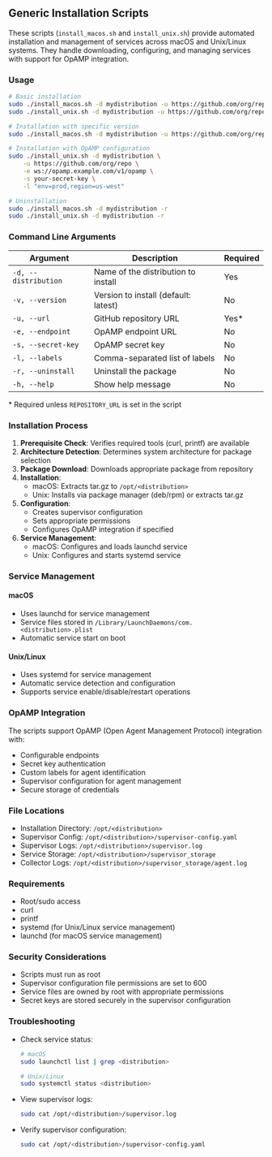 ## Generic Installation Scripts

These scripts (`install_macos.sh` and `install_unix.sh`) provide automated installation and management of services across macOS and Unix/Linux systems. They handle downloading, configuring, and managing services with support for OpAMP integration.

### Usage

```bash
# Basic installation
sudo ./install_macos.sh -d mydistribution -u https://github.com/org/repo
sudo ./install_unix.sh -d mydistribution -u https://github.com/org/repo

# Installation with specific version
sudo ./install_macos.sh -d mydistribution -u https://github.com/org/repo -v 1.2.3

# Installation with OpAMP configuration
sudo ./install_unix.sh -d mydistribution \
    -u https://github.com/org/repo \
    -e ws://opamp.example.com/v1/opamp \
    -s your-secret-key \
    -l "env=prod,region=us-west"

# Uninstallation
sudo ./install_macos.sh -d mydistribution -r
sudo ./install_unix.sh -d mydistribution -r
```

### Command Line Arguments

| Argument             | Description                          | Required |
| -------------------- | ------------------------------------ | -------- |
| `-d, --distribution` | Name of the distribution to install  | Yes      |
| `-v, --version`      | Version to install (default: latest) | No       |
| `-u, --url`          | GitHub repository URL                | Yes\*    |
| `-e, --endpoint`     | OpAMP endpoint URL                   | No       |
| `-s, --secret-key`   | OpAMP secret key                     | No       |
| `-l, --labels`       | Comma-separated list of labels       | No       |
| `-r, --uninstall`    | Uninstall the package                | No       |
| `-h, --help`         | Show help message                    | No       |

\* Required unless `REPOSITORY_URL` is set in the script

### Installation Process

1. **Prerequisite Check**: Verifies required tools (curl, printf) are available
2. **Architecture Detection**: Determines system architecture for package selection
3. **Package Download**: Downloads appropriate package from repository
4. **Installation**:
   - macOS: Extracts tar.gz to `/opt/<distribution>`
   - Unix: Installs via package manager (deb/rpm) or extracts tar.gz
5. **Configuration**:
   - Creates supervisor configuration
   - Sets appropriate permissions
   - Configures OpAMP integration if specified
6. **Service Management**:
   - macOS: Configures and loads launchd service
   - Unix: Configures and starts systemd service

### Service Management

#### macOS

- Uses launchd for service management
- Service files stored in `/Library/LaunchDaemons/com.<distribution>.plist`
- Automatic service start on boot

#### Unix/Linux

- Uses systemd for service management
- Automatic service detection and configuration
- Supports service enable/disable/restart operations

### OpAMP Integration

The scripts support OpAMP (Open Agent Management Protocol) integration with:

- Configurable endpoints
- Secret key authentication
- Custom labels for agent identification
- Supervisor configuration for agent management
- Secure storage of credentials

### File Locations

- Installation Directory: `/opt/<distribution>`
- Supervisor Config: `/opt/<distribution>/supervisor-config.yaml`
- Supervisor Logs: `/opt/<distribution>/supervisor.log`
- Service Storage: `/opt/<distribution>/supervisor_storage`
- Collector Logs: `/opt/<distribution>/supervisor_storage/agent.log`

### Requirements

- Root/sudo access
- curl
- printf
- systemd (for Unix/Linux service management)
- launchd (for macOS service management)

### Security Considerations

- Scripts must run as root
- Supervisor configuration file permissions are set to 600
- Service files are owned by root with appropriate permissions
- Secret keys are stored securely in the supervisor configuration

### Troubleshooting

- Check service status:

  ```bash
  # macOS
  sudo launchctl list | grep <distribution>

  # Unix/Linux
  sudo systemctl status <distribution>
  ```

- View supervisor logs:
  ```bash
  sudo cat /opt/<distribution>/supervisor.log
  ```
- Verify supervisor configuration:
  ```bash
  sudo cat /opt/<distribution>/supervisor-config.yaml
  ```
